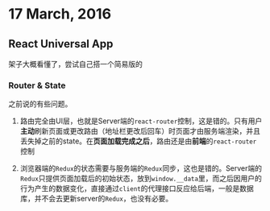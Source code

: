 # 17 March, 2016

## React Universal App

架子大概看懂了，尝试自己搭一个简易版的

### Router & State

之前说的有些问题。

1. 路由完全由UI层，也就是Server端的`react-router`控制，这是错的。只有用户**主动**刷新页面或更改路由（地址栏更改后回车）时页面才由服务端渲染，并且丢失掉之前的state。在**页面加载完成之后**，路由还是由**前端**的`react-router`控制

2. 浏览器端的`Redux`的状态需要与服务端的`Redux`同步，这也是错的。Server端的`Redux`只提供页面加载后的初始状态，放到`window.__data`里，而之后因用户的行为产生的数据变化，直接通过`client`的代理接口反应给后端，一般是数据库，并不会去更新server的`Redux`，也没有必要。

